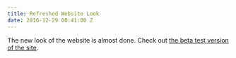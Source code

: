 ```yaml
---
title: Refreshed Website Look
date: 2016-12-29 00:41:00 Z
---
```


The new look of the website is almost done. Check out [the beta test version of the site](http://roadsideattractions.ca/beta).